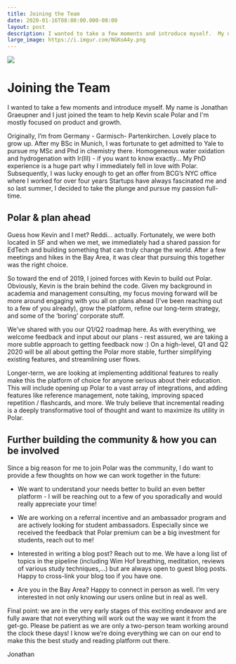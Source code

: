 ```yaml
---
title: Joining the Team
date: 2020-01-16T08:00:00.000-08:00
layout: post
description: I wanted to take a few moments and introduce myself.  My name is Jonathan Graeupner and I just joined the team to help Kevin scale Polar and I'm mostly focused on product and growth.
large_image: https://i.imgur.com/NGKoA4y.png
---
```


<img class="img-fluid" src="https://i.imgur.com/NGKoA4y.png">

# Joining the Team

I wanted to take a few moments and introduce myself.  My name is Jonathan Graeupner and I just joined the team to help
Kevin scale Polar and I'm mostly focused on product and growth.

Originally, I’m from Germany - Garmisch- Partenkirchen. Lovely place to grow up. After my BSc in Munich, I was fortunate
to get admitted to Yale to pursue my MSc and Phd in chemistry there. Homogeneous water oxidation and hydrogenation with
Ir(III) - if you want to know exactly... My PhD experience is a huge part why I immediately fell in love with Polar.
Subsequently, I was lucky enough to get an offer from BCG’s NYC office where I worked for over four years Startups have
always fascinated me and so last summer, I decided to take the plunge and pursue my passion full-time.

## Polar & plan ahead

Guess how Kevin and I met? Reddi... actually. Fortunately, we were both located in SF and when we met, we immediately had
a shared passion for EdTech and building something that can truly change the world. After a few meetings and hikes in
the Bay Area, it was clear that pursuing this together was the right choice.

So toward the 	end of 2019, I joined forces with Kevin to build out Polar. Obviously, Kevin is the brain behind the
code. Given my background in academia and management consulting, my focus moving forward will be more around engaging
with you all on plans ahead (I’ve been reaching out to a few of you already), grow the platform, refine our long-term
strategy, and some of the ‘boring’ corporate stuff.

We’ve shared with you our Q1/Q2 roadmap here. As with everything, we welcome feedback and input about our plans - rest
assured, we are taking a more subtle approach to getting feedback now :) On a high-level, Q1 and Q2 2020 will be all
about getting the Polar more stable, further simplifying existing features, and streamlining user flows.

Longer-term, we are looking at implementing additional features to really make this the platform of choice for anyone
serious about their education. This will include opening up Polar to a vast array of integrations, and adding features
like reference management, note taking, improving spaced repetition / flashcards, and more. We truly believe that
incremental reading is a deeply transformative tool of thought and want to maximize its utility in Polar.

## Further building the community & how you can be involved

Since a big reason for me to join Polar was the community, I do want to provide a few thoughts on how we can work
together in the future: 

- We want to understand your needs better to build an even better platform - I will be reaching out to a few of you
sporadically and would really appreciate your time!

- We are working on a referral incentive and an ambassador program and are actively looking for student ambassadors.
Especially since we received the feedback that Polar premium can be a big investment for students, reach out to me!

- Interested in writing a blog post? Reach out to me. We have a long list of topics in the pipeline (including Wim Hof
breathing, meditation, reviews of various study techniques,...) but are always open to guest blog posts. Happy to
cross-link your blog too if you have one.

- Are you in the Bay Area? Happy to connect in person as well. I’m very interested in not only knowing our users online
but in real as well.

Final point: we are in the very early stages of this exciting endeavor and are fully aware that not everything will work
out the way we want it from the get-go. Please be patient as we are only a two-person team working around the clock
these days! I know we’re doing everything we can on our end to make this the best study and reading platform out there.

Jonathan
